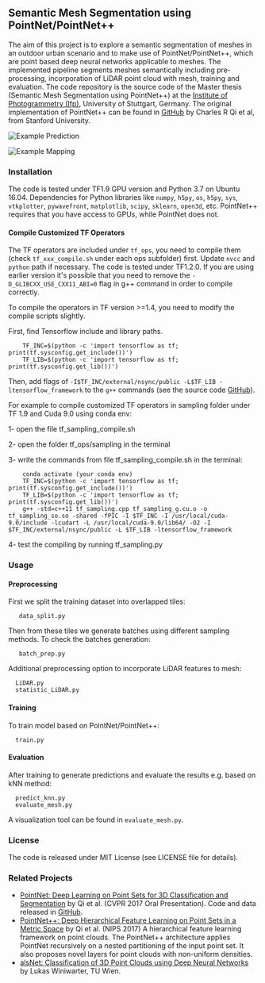 ## Semantic Mesh Segmentation using PointNet/PointNet++

The aim of this project is to explore a semantic segmentation of meshes in an outdoor urban scenario and to make use of PointNet/PointNet++, which are point based deep neural networks applicable to meshes. The implemented pipeline segments meshes semantically including pre-processing, incorporation of LiDAR point cloud with mesh, training and evaluation. The code repository is the source code of the Master thesis (Semantic Mesh Segmentation using PointNet++) at the <a href="https://www.ifp.uni-stuttgart.de/en/">Institute of Photogrammetry (Ifp)</a>, University of Stuttgart, Germany. The original implementation of PointNet++ can be found in <a href="https://github.com/charlesq34/pointnet2">GitHub</a> by Charles R Qi et al, from Stanford University.

![Example Prediction](Tile-C-PointNet++.png "Textured Mesh (top left), Ground Truth (top right), Prediction (bottom left), Differences (bottom right)")

![Example Mapping](Tile-A-Mapped-GT.jpg "Mapped ground truth from Mesh to LiDAR")

### Installation
The code is tested under TF1.9 GPU version and Python 3.7 on Ubuntu 16.04. Dependencies for Python libraries like `numpy`, `h5py`, `os`, `h5py`, `sys`, `vtkplotter`, `pywavefront`, `matplotlib`, `scipy`, `sklearn`, `open3d`, etc. PointNet++ requires that you have access to GPUs, while PointNet does not.

#### Compile Customized TF Operators
The TF operators are included under `tf_ops`, you need to compile them (check `tf_xxx_compile.sh` under each ops subfolder) first. Update `nvcc` and `python` path if necessary. The code is tested under TF1.2.0. If you are using earlier version it's possible that you need to remove the `-D_GLIBCXX_USE_CXX11_ABI=0` flag in g++ command in order to compile correctly.

To compile the operators in TF version >=1.4, you need to modify the compile scripts slightly.

First, find Tensorflow include and library paths.

        TF_INC=$(python -c 'import tensorflow as tf; print(tf.sysconfig.get_include())')
        TF_LIB=$(python -c 'import tensorflow as tf; print(tf.sysconfig.get_lib())')
        
Then, add flags of `-I$TF_INC/external/nsync/public -L$TF_LIB -ltensorflow_framework` to the `g++` commands (see the source code <a href="https://github.com/charlesq34/pointnet2">GitHub</a>).

For example to compile customized TF operators in sampling folder under TF 1.9 and Cuda 9.0 using conda env:

1- open the file tf_sampling_compile.sh

2- open the folder tf_ops/sampling in the terminal

3- write the commands from file tf_sampling_compile.sh in the terminal:

        conda activate (your conda env)
        TF_INC=$(python -c 'import tensorflow as tf; print(tf.sysconfig.get_include())')
        TF_LIB=$(python -c 'import tensorflow as tf; print(tf.sysconfig.get_lib())')
        g++ -std=c++11 tf_sampling.cpp tf_sampling_g.cu.o -o tf_sampling_so.so -shared -fPIC -I $TF_INC -I /usr/local/cuda-9.0/include -lcudart -L /usr/local/cuda-9.0/lib64/ -O2 -I $TF_INC/external/nsync/public -L $TF_LIB -ltensorflow_framework

4- test the compiling by running tf_sampling.py

### Usage

#### Preprocessing
First we split the training dataset into overlapped tiles:

       data_split.py
       
Then from these tiles we generate batches using different sampling methods. To check the batches generation:

       batch_prep.py

Additional preprocessing option to incorporate LiDAR features to mesh:

      LiDAR.py
      statistic_LiDAR.py

#### Training
To train model based on PointNet/PointNet++:

      train.py
      
#### Evaluation
After training to generate predictions and evaluate the results e.g. based on kNN method:

      predict_knn.py
      evaluate_mesh.py

A visualization tool can be found in `evaluate_mesh.py`.

### License
The code is released under MIT License (see LICENSE file for details).

### Related Projects

* <a href="http://stanford.edu/~rqi/pointnet" target="_blank">PointNet: Deep Learning on Point Sets for 3D Classification and Segmentation</a> by Qi et al. (CVPR 2017 Oral Presentation). Code and data released in <a href="https://github.com/charlesq34/pointnet">GitHub</a>.
* <a href="http://stanford.edu/~rqi/pointnet2/" target="_blank">PointNet++: Deep Hierarchical Feature Learning on Point Sets in a Metric Space</a> by Qi et al. (NIPS 2017) A hierarchical feature learning framework on point clouds. The PointNet++ architecture applies PointNet recursively on a nested partitioning of the input point set. It also proposes novel layers for point clouds with non-uniform densities.
* <a href="https://github.com/lwiniwar/alsNet" target="_blank">alsNet: Classification of 3D Point Clouds using Deep Neural Networks</a> by Lukas Winiwarter, TU Wien.
